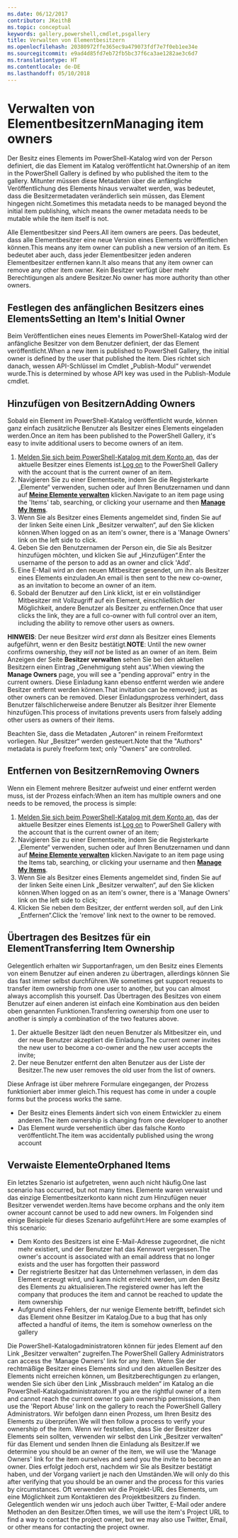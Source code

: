```yaml
---
ms.date: 06/12/2017
contributor: JKeithB
ms.topic: conceptual
keywords: gallery,powershell,cmdlet,psgallery
title: Verwalten von Elementbesitzern
ms.openlocfilehash: 20380972ffe365ec9a479073fdf7e7f0eb1ee34e
ms.sourcegitcommit: e9ad4d85fd7eb72fb5bc37f6ca3ae1282ae3c6d7
ms.translationtype: HT
ms.contentlocale: de-DE
ms.lasthandoff: 05/10/2018
---
```

# <a name="managing-item-owners"></a><span data-ttu-id="70835-103">Verwalten von Elementbesitzern</span><span class="sxs-lookup"><span data-stu-id="70835-103">Managing item owners</span></span>

<span data-ttu-id="70835-104">Der Besitz eines Elements im PowerShell-Katalog wird von der Person definiert, die das Element im Katalog veröffentlicht hat.</span><span class="sxs-lookup"><span data-stu-id="70835-104">Ownership of an item in the PowerShell Gallery is defined by who published the item to the gallery.</span></span>
<span data-ttu-id="70835-105">Mitunter müssen diese Metadaten über die anfängliche Veröffentlichung des Elements hinaus verwaltet werden, was bedeutet, dass die Besitzermetadaten veränderlich sein müssen, das Element hingegen nicht.</span><span class="sxs-lookup"><span data-stu-id="70835-105">Sometimes this metadata needs to be managed beyond the initial item publishing, which means the owner metadata needs to be mutable while the item itself is not.</span></span>

<span data-ttu-id="70835-106">Alle Elementbesitzer sind Peers.</span><span class="sxs-lookup"><span data-stu-id="70835-106">All item owners are peers.</span></span>
<span data-ttu-id="70835-107">Das bedeutet, dass alle Elementbesitzer eine neue Version eines Elements veröffentlichen können.</span><span class="sxs-lookup"><span data-stu-id="70835-107">This means any item owner can publish a new version of an item.</span></span> <span data-ttu-id="70835-108">Es bedeutet aber auch, dass jeder Elementbesitzer jeden anderen Elementbesitzer entfernen kann.</span><span class="sxs-lookup"><span data-stu-id="70835-108">It also means that any item owner can remove any other item owner.</span></span>
<span data-ttu-id="70835-109">Kein Besitzer verfügt über mehr Berechtigungen als andere Besitzer.</span><span class="sxs-lookup"><span data-stu-id="70835-109">No owner has more authority than other owners.</span></span>

## <a name="setting-an-items-initial-owner"></a><span data-ttu-id="70835-110">Festlegen des anfänglichen Besitzers eines Elements</span><span class="sxs-lookup"><span data-stu-id="70835-110">Setting an Item's Initial Owner</span></span>

<span data-ttu-id="70835-111">Beim Veröffentlichen eines neues Elements im PowerShell-Katalog wird der anfängliche Besitzer von dem Benutzer definiert, der das Element veröffentlicht.</span><span class="sxs-lookup"><span data-stu-id="70835-111">When a new item is published to PowerShell Gallery, the initial owner is defined by the user that published the item.</span></span> <span data-ttu-id="70835-112">Dies richtet sich danach, wessen API-Schlüssel im Cmdlet „Publish-Modul“ verwendet wurde.</span><span class="sxs-lookup"><span data-stu-id="70835-112">This is determined by whose API key was used in the Publish-Module cmdlet.</span></span>

## <a name="adding-owners"></a><span data-ttu-id="70835-113">Hinzufügen von Besitzern</span><span class="sxs-lookup"><span data-stu-id="70835-113">Adding Owners</span></span>

<span data-ttu-id="70835-114">Sobald ein Element im PowerShell-Katalog veröffentlicht wurde, können ganz einfach zusätzliche Benutzer als Besitzer eines Elements eingeladen werden.</span><span class="sxs-lookup"><span data-stu-id="70835-114">Once an item has been published to the PowerShell Gallery, it's easy to invite additional users to become owners of an item.</span></span>

1. <span data-ttu-id="70835-115">[Melden Sie sich beim PowerShell-Katalog mit dem Konto an](https://powershellgallery.com/users/account/LogOn), das der aktuelle Besitzer eines Elements ist.</span><span class="sxs-lookup"><span data-stu-id="70835-115">[Log on](https://powershellgallery.com/users/account/LogOn) to the PowerShell Gallery with the account that is the current owner of an item.</span></span>
2. <span data-ttu-id="70835-116">Navigieren Sie zu einer Elementseite, indem Sie die Registerkarte „Elemente“ verwenden, suchen oder auf Ihren Benutzernamen und dann auf [**Meine Elemente verwalten**](https://www.powershellgallery.com/account/Packages) klicken.</span><span class="sxs-lookup"><span data-stu-id="70835-116">Navigate to an item page using the 'Items' tab, searching, or clicking your username and then [**Manage My Items**](https://www.powershellgallery.com/account/Packages).</span></span>
3. <span data-ttu-id="70835-117">Wenn Sie als Besitzer eines Elements angemeldet sind, finden Sie auf der linken Seite einen Link „Besitzer verwalten“, auf den Sie klicken können.</span><span class="sxs-lookup"><span data-stu-id="70835-117">When logged on as an item's owner, there is a 'Manage Owners' link on the left side to click.</span></span>
4. <span data-ttu-id="70835-118">Geben Sie den Benutzernamen der Person ein, die Sie als Besitzer hinzufügen möchten, und klicken Sie auf „Hinzufügen“.</span><span class="sxs-lookup"><span data-stu-id="70835-118">Enter the username of the person to add as an owner and click 'Add'.</span></span>
5. <span data-ttu-id="70835-119">Eine E-Mail wird an den neuen Mitbesitzer gesendet, um ihn als Besitzer eines Elements einzuladen.</span><span class="sxs-lookup"><span data-stu-id="70835-119">An email is then sent to the new co-owner, as an invitation to become an owner of an item.</span></span>
6. <span data-ttu-id="70835-120">Sobald der Benutzer auf den Link klickt, ist er ein vollständiger Mitbesitzer mit Vollzugriff auf ein Element, einschließlich der Möglichkeit, andere Benutzer als Besitzer zu entfernen.</span><span class="sxs-lookup"><span data-stu-id="70835-120">Once that user clicks the link, they are a full co-owner with full control over an item, including the ability to remove other users as owners.</span></span>

<span data-ttu-id="70835-121">**HINWEIS**: Der neue Besitzer wird *erst dann* als Besitzer eines Elements aufgeführt, wenn er den Besitz bestätigt.</span><span class="sxs-lookup"><span data-stu-id="70835-121">**NOTE**: Until the new owner confirms ownership, they *will not* be listed as an owner of an item.</span></span>
<span data-ttu-id="70835-122">Beim Anzeigen der Seite **Besitzer verwalten** sehen Sie bei den aktuellen Besitzern einen Eintrag „Genehmigung steht aus“.</span><span class="sxs-lookup"><span data-stu-id="70835-122">When viewing the **Manage Owners** page, you will see a "pending approval" entry in the current owners.</span></span>
<span data-ttu-id="70835-123">Diese Einladung kann ebenso entfernt werden wie andere Besitzer entfernt werden können.</span><span class="sxs-lookup"><span data-stu-id="70835-123">That invitation can be removed; just as other owners can be removed.</span></span>
<span data-ttu-id="70835-124">Dieser Einladungsprozess verhindert, dass Benutzer fälschlicherweise andere Benutzer als Besitzer ihrer Elemente hinzufügen.</span><span class="sxs-lookup"><span data-stu-id="70835-124">This process of invitations prevents users from falsely adding other users as owners of their items.</span></span>

<span data-ttu-id="70835-125">Beachten Sie, dass die Metadaten „Autoren“ in reinem Freiformtext vorliegen. Nur „Besitzer“ werden gesteuert.</span><span class="sxs-lookup"><span data-stu-id="70835-125">Note that the "Authors" metadata is purely freeform text; only "Owners" are controlled.</span></span>


## <a name="removing-owners"></a><span data-ttu-id="70835-126">Entfernen von Besitzern</span><span class="sxs-lookup"><span data-stu-id="70835-126">Removing Owners</span></span>

<span data-ttu-id="70835-127">Wenn ein Element mehrere Besitzer aufweist und einer entfernt werden muss, ist der Prozess einfach:</span><span class="sxs-lookup"><span data-stu-id="70835-127">When an item has multiple owners and one needs to be removed, the process is simple:</span></span>

1. <span data-ttu-id="70835-128">[Melden Sie sich beim PowerShell-Katalog mit dem Konto an](https://powershellgallery.com/users/account/LogOn), das der aktuelle Besitzer eines Elements ist.</span><span class="sxs-lookup"><span data-stu-id="70835-128">[Log on](https://powershellgallery.com/users/account/LogOn) to PowerShell Gallery with the account that is the current owner of an item;</span></span>
2. <span data-ttu-id="70835-129">Navigieren Sie zu einer Elementseite, indem Sie die Registerkarte „Elemente“ verwenden, suchen oder auf Ihren Benutzernamen und dann auf [**Meine Elemente verwalten**](https://www.powershellgallery.com/account/Packages) klicken.</span><span class="sxs-lookup"><span data-stu-id="70835-129">Navigate to an item page using the Items tab, searching, or clicking your username and then [**Manage My Items**](https://www.powershellgallery.com/account/Packages).</span></span>
3. <span data-ttu-id="70835-130">Wenn Sie als Besitzer eines Elements angemeldet sind, finden Sie auf der linken Seite einen Link „Besitzer verwalten“, auf den Sie klicken können.</span><span class="sxs-lookup"><span data-stu-id="70835-130">When logged on as an item's owner, there is a 'Manage Owners' link on the left side to click;</span></span>
4. <span data-ttu-id="70835-131">Klicken Sie neben dem Besitzer, der entfernt werden soll, auf den Link „Entfernen“.</span><span class="sxs-lookup"><span data-stu-id="70835-131">Click the 'remove' link next to the owner to be removed.</span></span>



## <a name="transferring-item-ownership"></a><span data-ttu-id="70835-132">Übertragen des Besitzes für ein Element</span><span class="sxs-lookup"><span data-stu-id="70835-132">Transferring Item Ownership</span></span>

<span data-ttu-id="70835-133">Gelegentlich erhalten wir Supportanfragen, um den Besitz eines Elements von einem Benutzer auf einen anderen zu übertragen, allerdings können Sie das fast immer selbst durchführen.</span><span class="sxs-lookup"><span data-stu-id="70835-133">We sometimes get support requests to transfer item ownership from one user to another, but you can almost always accomplish this yourself.</span></span>
<span data-ttu-id="70835-134">Das Übertragen des Besitzes von einem Benutzer auf einen anderen ist einfach eine Kombination aus den beiden oben genannten Funktionen.</span><span class="sxs-lookup"><span data-stu-id="70835-134">Transferring ownership from one user to another is simply a combination of the two features above.</span></span>

1. <span data-ttu-id="70835-135">Der aktuelle Besitzer lädt den neuen Benutzer als Mitbesitzer ein, und der neue Benutzer akzeptiert die Einladung.</span><span class="sxs-lookup"><span data-stu-id="70835-135">The current owner invites the new user to become a co-owner and the new user accepts the invite;</span></span>
2. <span data-ttu-id="70835-136">Der neue Benutzer entfernt den alten Benutzer aus der Liste der Besitzer.</span><span class="sxs-lookup"><span data-stu-id="70835-136">The new user removes the old user from the list of owners.</span></span>

<span data-ttu-id="70835-137">Diese Anfrage ist über mehrere Formulare eingegangen, der Prozess funktioniert aber immer gleich.</span><span class="sxs-lookup"><span data-stu-id="70835-137">This request has come in under a couple forms but the process works the same.</span></span>

- <span data-ttu-id="70835-138">Der Besitz eines Elements ändert sich von einem Entwickler zu einem anderen.</span><span class="sxs-lookup"><span data-stu-id="70835-138">The item ownership is changing from one developer to another</span></span>
- <span data-ttu-id="70835-139">Das Element wurde versehentlich über das falsche Konto veröffentlicht.</span><span class="sxs-lookup"><span data-stu-id="70835-139">The item was accidentally published using the wrong account</span></span>


## <a name="orphaned-items"></a><span data-ttu-id="70835-140">Verwaiste Elemente</span><span class="sxs-lookup"><span data-stu-id="70835-140">Orphaned Items</span></span>

<span data-ttu-id="70835-141">Ein letztes Szenario ist aufgetreten, wenn auch nicht häufig.</span><span class="sxs-lookup"><span data-stu-id="70835-141">One last scenario has occurred, but not many times.</span></span>
<span data-ttu-id="70835-142">Elemente waren verwaist und das einzige Elementbesitzerkonto kann nicht zum Hinzufügen neuer Besitzer verwendet werden.</span><span class="sxs-lookup"><span data-stu-id="70835-142">Items have become orphans and the only item owner account cannot be used to add new owners.</span></span>
<span data-ttu-id="70835-143">Im Folgenden sind einige Beispiele für dieses Szenario aufgeführt:</span><span class="sxs-lookup"><span data-stu-id="70835-143">Here are some examples of this scenario:</span></span>

- <span data-ttu-id="70835-144">Dem Konto des Besitzers ist eine E-Mail-Adresse zugeordnet, die nicht mehr existiert, und der Benutzer hat das Kennwort vergessen.</span><span class="sxs-lookup"><span data-stu-id="70835-144">The owner's account is associated with an email address that no longer exists and the user has forgotten their password</span></span>
- <span data-ttu-id="70835-145">Der registrierte Besitzer hat das Unternehmen verlassen, in dem das Element erzeugt wird, und kann nicht erreicht werden, um den Besitz des Elements zu aktualisieren.</span><span class="sxs-lookup"><span data-stu-id="70835-145">The registered owner has left the company that produces the item and cannot be reached to update the item ownership</span></span>
- <span data-ttu-id="70835-146">Aufgrund eines Fehlers, der nur wenige Elemente betrifft, befindet sich das Element ohne Besitzer im Katalog.</span><span class="sxs-lookup"><span data-stu-id="70835-146">Due to a bug that has only affected a handful of items, the item is somehow ownerless on the gallery</span></span>

<span data-ttu-id="70835-147">Die PowerShell-Katalogadministratoren können für jedes Element auf den Link „Besitzer verwalten“ zugreifen.</span><span class="sxs-lookup"><span data-stu-id="70835-147">The PowerShell Gallery Administrators can access the 'Manage Owners' link for any item.</span></span>
<span data-ttu-id="70835-148">Wenn Sie der rechtmäßige Besitzer eines Elements sind und den aktuellen Besitzer des Elements nicht erreichen können, um Besitzberechtigungen zu erlangen, wenden Sie sich über den Link „Missbrauch melden“ im Katalog an die PowerShell-Katalogadministratoren.</span><span class="sxs-lookup"><span data-stu-id="70835-148">If you are the rightful owner of a item and cannot reach the current owner to gain ownership permissions, then use the 'Report Abuse' link on the gallery to reach the PowerShell Gallery Administrators.</span></span>
<span data-ttu-id="70835-149">Wir befolgen dann einen Prozess, um Ihren Besitz des Elements zu überprüfen.</span><span class="sxs-lookup"><span data-stu-id="70835-149">We will then follow a process to verify your ownership of the item.</span></span>
<span data-ttu-id="70835-150">Wenn wir feststellen, dass Sie der Besitzer des Elements sein sollten, verwenden wir selbst den Link „Besitzer verwalten“ für das Element und senden Ihnen die Einladung als Besitzer.</span><span class="sxs-lookup"><span data-stu-id="70835-150">If we determine you should be an owner of the item, we will use the 'Manage Owners' link for the item ourselves and send you the invite to become an owner.</span></span>
<span data-ttu-id="70835-151">Dies erfolgt jedoch erst, nachdem wir Sie als Besitzer bestätigt haben, und der Vorgang variiert je nach den Umständen.</span><span class="sxs-lookup"><span data-stu-id="70835-151">We will only do this after verifying that you should be an owner and the process for this varies by circumstances.</span></span>
<span data-ttu-id="70835-152">Oft verwenden wir die Projekt-URL des Elements, um eine Möglichkeit zum Kontaktieren des Projektbesitzers zu finden. Gelegentlich wenden wir uns jedoch auch über Twitter, E-Mail oder andere Methoden an den Besitzer.</span><span class="sxs-lookup"><span data-stu-id="70835-152">Often times, we will use the item's Project URL to find a way to contact the project owner, but we may also use Twitter, Email, or other means for contacting the project owner.</span></span>